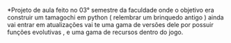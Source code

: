 *Projeto de aula feito no 03° semestre da faculdade onde o objetivo era construir um tamagochi em python 
( relembrar um brinquedo antigo ) ainda vai entrar em atualizações vai te uma gama de versões dele 
por possuir funções evolutivas , e uma gama de recursos dentro do jogo.
